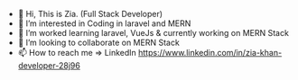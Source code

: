 - 👋 Hi, This is Zia. (Full Stack Developer)
- 👀 I’m interested in Coding in laravel and MERN
- 🌱 I’m worked learning laravel, VueJs & currently working on MERN Stack
- 💞️ I’m looking to collaborate on  MERN Stack
- 📫 How to reach me => LinkedIn https://www.linkedin.com/in/zia-khan-developer-28j96
<!---
You can click the Preview link to take a look at your changes.
--->
